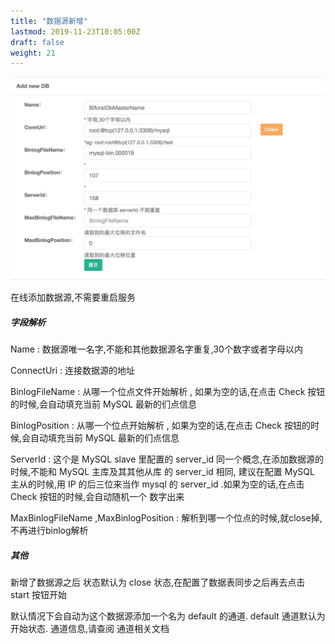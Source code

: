 ```yaml
---
title: "数据源新增"
lastmod: 2019-11-23T10:05:00Z
draft: false
weight: 21
---
```




![image](/images/data_source/data_source_add.jpg)

在线添加数据源,不需要重启服务


##### 字段解析

Name : 数据源唯一名字,不能和其他数据源名字重复,30个数字或者字母以内

ConnectUri : 连接数据源的地址

BinlogFileName : 从哪一个位点文件开始解析 , 如果为空的话,在点击 Check 按钮的时候,会自动填充当前 MySQL 最新的们点信息

BinlogPosition : 从哪一个位点开始解析 , 如果为空的话,在点击 Check 按钮的时候,会自动填充当前 MySQL 最新的们点信息
    

ServerId : 这个是 MySQL slave 里配置的  server_id 同一个概念,在添加数据源的时候,不能和 MySQL 主库及其其他从库 的 server_id 相同, 建议在配置 MySQL 主从的时候,用 IP 的后三位来当作  mysql 的 server_id .如果为空的话,在点击 Check 按钮的时候,会自动随机一个 数字出来


MaxBinlogFileName ,MaxBinlogPosition : 解析到哪一个位点的时候,就close掉,不再进行binlog解析



##### 其他

新增了数据源之后 状态默认为 close 状态,在配置了数据表同步之后再去点击 start 按钮开始

默认情况下会自动为这个数据源添加一个名为 default 的通道. default 通道默认为开始状态. 通道信息,请查阅 通道相关文档

